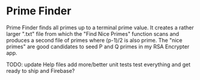#  Prime Finder

Prime Finder finds all primes up to a terminal prime value.  It creates a rather larger ".txt" file from which the "Find Nice Primes" function scans and produces a second file of primes where (p-1)/2 is also prime.  The "nice primes" are good candidates to seed P and Q primes in my RSA Encrypter app.

TODO:
    update Help files
    add more/better unit tests
    test everything and get ready to ship
    and Firebase?
